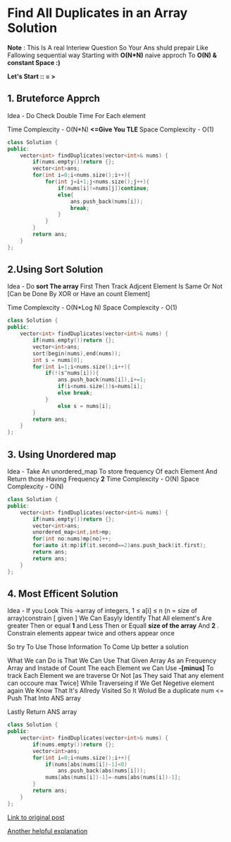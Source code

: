 # Find All Duplicates in an Array Solution

**Note** : This Is A real Interiew Question So Your Ans shuld prepair Like Fallowing sequential
way Starting with **O(N*N)** naive approch To **O(N) & constant Space :)**

**Let's Start :: = >**

## 1. Bruteforce Apprch
Idea - Do Check Double Time For Each element

Time Complexcity - O(N*N) **<=Give You TLE**
Space Complexcity - O(1)
```c++
class Solution {
public:
    vector<int> findDuplicates(vector<int>& nums) {
        if(nums.empty())return {};
        vector<int>ans;
        for(int i=0;i<nums.size();i++){
            for(int j=i+1;j<nums.size();j++){
                if(nums[i]!=nums[j])continue;
                else{
                    ans.push_back(nums[i]);
                    break;
                }
            }
        }
        return ans;
    }
};
```

## 2.Using Sort Solution
Idea - Do **sort The array** First Then Track Adjcent Element Is Same Or Not [Can be Done By XOR or Have an count Element]

Time Complexcity - O(N*Log N)
Space Complexcity - O(1)
```c++
class Solution {
public:
    vector<int> findDuplicates(vector<int>& nums) {
        if(nums.empty())return {};
        vector<int>ans;
        sort(begin(nums),end(nums));
        int s = nums[0];
        for(int i=1;i<nums.size();i++){
            if(!(s^nums[i])){
                ans.push_back(nums[i]),i+=1;
                if(i<nums.size())s=nums[i];
                else break;
            }
                else s = nums[i];
        }
        return ans;
    }
};
```

## 3. Using Unordered map

Idea - Take An unordered_map To store frequency Of each Element And Return those Having Frequency **2**
Time Complexcity - O(N)
Space Complexcity - O(N)
```c++
class Solution {
public:
    vector<int> findDuplicates(vector<int>& nums) {
        if(nums.empty())return {};
        vector<int>ans;
        unordered_map<int,int>mp;
        for(int no:nums)mp[no]++;
        for(auto it:mp)if(it.second==2)ans.push_back(it.first);
        return ans;
        return ans;
    }
};
```

## 4. Most Efficent Solution
Idea -
If you Look This ->array of integers, 1 ≤ a[i] ≤ n (n = size of array)constrain [ given ]
We Can Easyly Identify That All element's Are greater Then or equal **1** and Less Then or Equall **size of the array**
And **2** . Constrain elements appear twice and others appear once

So try To Use Those Information To Come Up better a solution

What We can Do is That We Can Use That Given Array As an Frequency Array
and Instade of Count The each Element we Can Use **-[minus]** To track Each Element we are traverse Or Not [as They said That any element can occoure max Twice]
While Traverseing if We Get Negetive element again We Know That It's Allredy Visited So It Wolud Be a duplicate num <= Push That Into ANS array

Lastly Return ANS array
```c++
class Solution {
public:
    vector<int> findDuplicates(vector<int>& nums) {
        if(nums.empty())return {};
        vector<int>ans;
        for(int i=0;i<nums.size();i++){
            if(nums[abs(nums[i])-1]<0)
                ans.push_back(abs(nums[i]));
            nums[abs(nums[i])-1]=-nums[abs(nums[i])-1];
        }
        return ans;
    }
};
```

[Link to original post](https://leetcode.com/problems/find-all-duplicates-in-an-array/discuss/775798/c%2B%2B-Four-Solution-or-O-(n*n-)-greater-O(-n-)-with-Constant-Space-or-Explain-All)

[Another helpful explanation](https://medium.com/solvingalgo/solving-algorithmic-problems-find-a-duplicate-in-an-array-3d9edad5ad41)